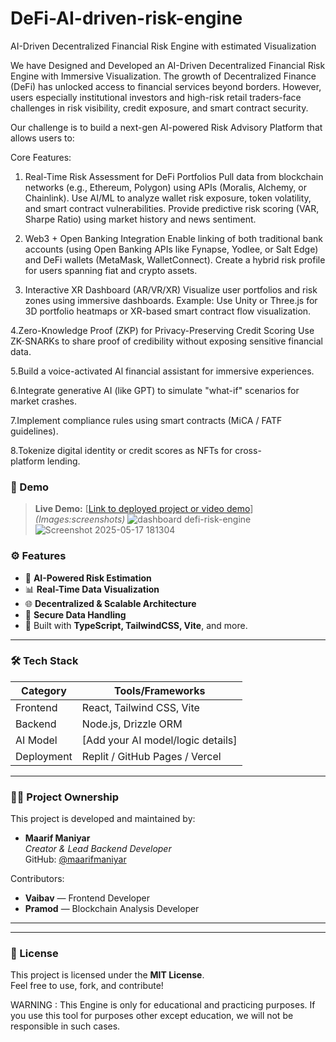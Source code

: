# DeFi-AI-driven-risk-engine
AI-Driven Decentralized Financial Risk Engine with estimated Visualization


We have Designed and Developed an AI-Driven Decentralized Financial Risk Engine with Immersive Visualization.
The growth of Decentralized Finance (DeFi) has unlocked access to financial services beyond borders. However, users especially institutional investors and high-risk retail traders-face challenges in risk visibility, credit exposure, and smart contract security.

Our challenge is to build a next-gen Al-powered Risk Advisory Platform that allows users to:

Core Features:

1. Real-Time Risk Assessment for DeFi Portfolios
Pull data from blockchain networks (e.g., Ethereum, Polygon) using APIs (Moralis, Alchemy, or Chainlink).
Use AI/ML to analyze wallet risk exposure, token volatility, and smart contract vulnerabilities.
Provide predictive risk scoring (VAR, Sharpe Ratio) using market history and news sentiment.

2. Web3 + Open Banking Integration
Enable linking of both traditional bank accounts (using Open Banking APIs like Fynapse, Yodlee, or Salt Edge) and DeFi wallets (MetaMask, WalletConnect).
Create a hybrid risk profile for users spanning fiat and crypto assets.

3. Interactive XR Dashboard (AR/VR/XR)
Visualize user portfolios and risk zones using immersive dashboards.
Example: Use Unity or Three.js for 3D portfolio heatmaps or XR-based smart contract flow visualization.

4.Zero-Knowledge Proof (ZKP) for Privacy-Preserving Credit Scoring
Use ZK-SNARKs to share proof of credibility without exposing sensitive financial data.

5.Build a voice-activated Al financial assistant for immersive experiences.

6.Integrate generative AI (like GPT) to simulate "what-if" scenarios for market crashes.

7.Implement compliance rules using smart contracts (MiCA / FATF guidelines).

8.Tokenize digital identity or credit scores as NFTs for cross-platform lending.



### 🚀 Demo

> **Live Demo:** [[Link to deployed project or video demo](https://drive.google.com/file/d/1ENtQi3aO7mTx6sipcddBwRyfroFVrpex/view?usp=sharing)]  
> *(Images:screenshots)*
>  ![dashboard defi-risk-engine](https://github.com/user-attachments/assets/003058f1-aab1-4468-b5a1-efc4a474fa15)
> ![Screenshot 2025-05-17 181304](https://github.com/user-attachments/assets/8e354749-0555-4226-a2a0-d99c447dc747)
 


### ⚙️ Features

- 🧠 **AI-Powered Risk Estimation**  
- 📊 **Real-Time Data Visualization**  
- 🌐 **Decentralized & Scalable Architecture**  
- 🔐 **Secure Data Handling**  
- 📁 Built with **TypeScript, TailwindCSS, Vite**, and more.

---

### 🛠️ Tech Stack

| Category         | Tools/Frameworks                    |
|------------------|-------------------------------------|
| Frontend         | React, Tailwind CSS, Vite           |
| Backend          | Node.js, Drizzle ORM                |
| AI Model         | [Add your AI model/logic details]   |
| Deployment       | Replit / GitHub Pages / Vercel      |

---

### 👨‍💻 Project Ownership

This project is developed and maintained by:

- **Maarif Maniyar**  
  _Creator & Lead Backend Developer_  
  GitHub: [@maarifmaniyar](https://github.com/maarifmaniyar)

Contributors:
- **Vaibav** — Frontend Developer  
- **Pramod** — Blockchain Analysis Developer  

---

---

### 🪪 License

This project is licensed under the **MIT License**.  
Feel free to use, fork, and contribute!

WARNING :
This Engine is only for educational and practicing purposes. If you use this tool for purposes other except education, we will not be responsible in such cases.

